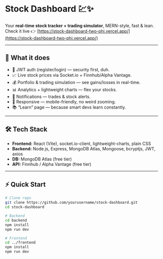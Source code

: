 # Stock Dashboard 💹✨

Your **real-time stock tracker + trading simulator**, MERN-style, fast & lean.  
Check it live 👉 [https://stock-dashboard-two-phi.vercel.app/](https://stock-dashboard-two-phi.vercel.app/)

---

## 🚀 What it does

- 🔐 JWT auth (register/login) — security first, duh.  
- 📈 Live stock prices via Socket.io + Finnhub/Alpha Vantage.  
- 💰 Portfolio & trading simulation — see gains/losses in real-time.  
- 📊 Analytics + lightweight charts — flex your stocks.  
- 🔔 Notifications — trades & stock alerts.  
- 📱 Responsive — mobile-friendly, no weird zooming.  
- 📚 “Learn” page — because smart devs learn constantly.

---

## 🛠 Tech Stack

- **Frontend:** React (Vite), socket.io-client, lightweight-charts, plain CSS  
- **Backend:** Node.js, Express, MongoDB Atlas, Mongoose, bcryptjs, JWT, axios  
- **DB:** MongoDB Atlas (free tier)  
- **API:** Finnhub / Alpha Vantage (free tier)

---

## ⚡ Quick Start

```bash
# Clone repo
git clone https://github.com/yourusername/stock-dashboard.git
cd stock-dashboard

# Backend
cd backend
npm install
npm run dev

# Frontend
cd ../frontend
npm install
npm run dev






